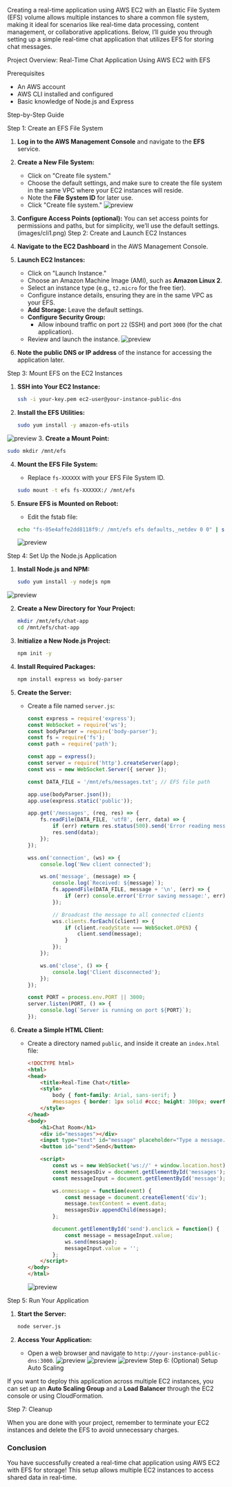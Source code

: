 Creating a real-time application using AWS EC2 with an Elastic File System (EFS) volume allows multiple instances to share a common file system,
making it ideal for scenarios like real-time data processing, content management, or collaborative applications. 
Below, I’ll guide you through setting up a simple real-time chat application that utilizes EFS for storing chat messages.

Project Overview: Real-Time Chat Application Using AWS EC2 with EFS

Prerequisites
- An AWS account
- AWS CLI installed and configured
- Basic knowledge of Node.js and Express

Step-by-Step Guide

Step 1: Create an EFS File System

1. **Log in to the AWS Management Console** and navigate to the **EFS** service.

2. **Create a New File System:**
   - Click on "Create file system."
   - Choose the default settings, and make sure to create the file system in the same VPC where your EC2 instances will reside.
   - Note the **File System ID** for later use.
   - Click "Create file system."
    ![preview](images/EFS1.png)
3. **Configure Access Points (optional):** You can set access points for permissions and paths, but for simplicity, we’ll use the default settings.
(images/cli1.png)
Step 2: Create and Launch EC2 Instances

1. **Navigate to the EC2 Dashboard** in the AWS Management Console.

2. **Launch EC2 Instances:**
   - Click on "Launch Instance."
   - Choose an Amazon Machine Image (AMI), such as **Amazon Linux 2**.
   - Select an instance type (e.g., `t2.micro` for the free tier).
   - Configure instance details, ensuring they are in the same VPC as your EFS.
   - **Add Storage:** Leave the default settings.
   - **Configure Security Group:**
     - Allow inbound traffic on port `22` (SSH) and port `3000` (for the chat application).
   - Review and launch the instance.
         ![preview](images/EFS2.png)
3. **Note the public DNS or IP address** of the instance for accessing the application later.

Step 3: Mount EFS on the EC2 Instances

1. **SSH into Your EC2 Instance:**
   ```bash
   ssh -i your-key.pem ec2-user@your-instance-public-dns
   ```

2. **Install the EFS Utilities:**
   ```bash
   sudo yum install -y amazon-efs-utils
   ```
![preview](images/EFS3.png)
3. **Create a Mount Point:**
   ```bash
   sudo mkdir /mnt/efs
   ```

4. **Mount the EFS File System:**
   - Replace `fs-XXXXXX` with your EFS File System ID.
   ```bash
   sudo mount -t efs fs-XXXXXX:/ /mnt/efs
   ```

5. **Ensure EFS is Mounted on Reboot:**
   - Edit the fstab file:
   ```bash
   echo "fs-05e4affe2dd8118f9:/ /mnt/efs efs defaults,_netdev 0 0" | sudo tee -a /etc/fstab
   ```
   ![preview](images/EFS4.png)

Step 4: Set Up the Node.js Application

1. **Install Node.js and NPM:**
   ```bash
   sudo yum install -y nodejs npm
   ```
![preview](images/EFS4.png)

2. **Create a New Directory for Your Project:**
   ```bash
   mkdir /mnt/efs/chat-app
   cd /mnt/efs/chat-app
   ```

3. **Initialize a New Node.js Project:**
   ```bash
   npm init -y
   ```

4. **Install Required Packages:**
   ```bash
   npm install express ws body-parser
   ```

5. **Create the Server:**
   - Create a file named `server.js`:
     ```javascript
     const express = require('express');
     const WebSocket = require('ws');
     const bodyParser = require('body-parser');
     const fs = require('fs');
     const path = require('path');

     const app = express();
     const server = require('http').createServer(app);
     const wss = new WebSocket.Server({ server });

     const DATA_FILE = '/mnt/efs/messages.txt'; // EFS file path

     app.use(bodyParser.json());
     app.use(express.static('public'));

     app.get('/messages', (req, res) => {
         fs.readFile(DATA_FILE, 'utf8', (err, data) => {
             if (err) return res.status(500).send('Error reading messages');
             res.send(data);
         });
     });

     wss.on('connection', (ws) => {
         console.log('New client connected');

         ws.on('message', (message) => {
             console.log(`Received: ${message}`);
             fs.appendFile(DATA_FILE, message + '\n', (err) => {
                 if (err) console.error('Error saving message:', err);
             });

             // Broadcast the message to all connected clients
             wss.clients.forEach((client) => {
                 if (client.readyState === WebSocket.OPEN) {
                     client.send(message);
                 }
             });
         });

         ws.on('close', () => {
             console.log('Client disconnected');
         });
     });

     const PORT = process.env.PORT || 3000;
     server.listen(PORT, () => {
         console.log(`Server is running on port ${PORT}`);
     });
     ```

6. **Create a Simple HTML Client:**
   - Create a directory named `public`, and inside it create an `index.html` file:
     ```html
     <!DOCTYPE html>
     <html>
     <head>
         <title>Real-Time Chat</title>
         <style>
             body { font-family: Arial, sans-serif; }
             #messages { border: 1px solid #ccc; height: 300px; overflow-y: scroll; }
         </style>
     </head>
     <body>
         <h1>Chat Room</h1>
         <div id="messages"></div>
         <input type="text" id="message" placeholder="Type a message..." />
         <button id="send">Send</button>

         <script>
             const ws = new WebSocket('ws://' + window.location.host);
             const messagesDiv = document.getElementById('messages');
             const messageInput = document.getElementById('message');

             ws.onmessage = function(event) {
                 const message = document.createElement('div');
                 message.textContent = event.data;
                 messagesDiv.appendChild(message);
             };

             document.getElementById('send').onclick = function() {
                 const message = messageInput.value;
                 ws.send(message);
                 messageInput.value = '';
             };
         </script>
     </body>
     </html>
     ```
     ![preview](images/EFS5.png)

Step 5: Run Your Application

1. **Start the Server:**
   ```bash
   node server.js
   ```

2. **Access Your Application:**
   - Open a web browser and navigate to `http://your-instance-public-dns:3000`.
![preview](images/EFS7.png)
![preview](images/EFS8.png)
![preview](images/EFS9.png)
Step 6: (Optional) Setup Auto Scaling

If you want to deploy this application across multiple EC2 instances, you can set up an **Auto Scaling Group** and a **Load Balancer** through the EC2 console or using CloudFormation.

Step 7: Cleanup

When you are done with your project, remember to terminate your EC2 instances and delete the EFS to avoid unnecessary charges.

### Conclusion

You have successfully created a real-time chat application using AWS EC2 with EFS for storage! 
This setup allows multiple EC2 instances to access shared data in real-time. 